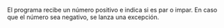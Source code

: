 El programa recibe un número positivo e indica si es par o impar. En caso que el número sea negativo, se lanza una excepción.